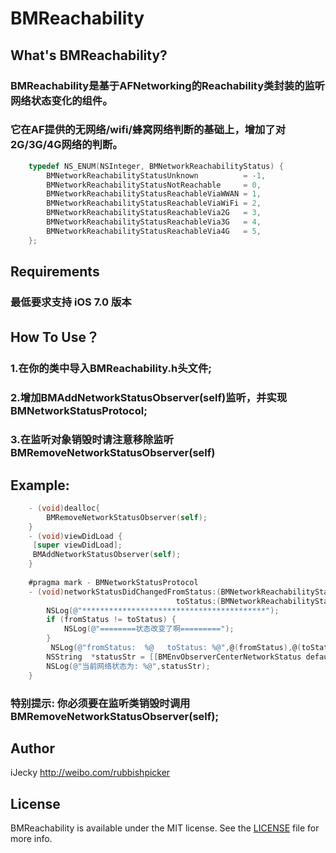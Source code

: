 # BMReachability

## What's BMReachability?
### BMReachability是基于AFNetworking的Reachability类封装的监听网络状态变化的组件。
### 它在AF提供的无网络/wifi/蜂窝网络判断的基础上，增加了对2G/3G/4G网络的判断。
```objective-c
	typedef NS_ENUM(NSInteger, BMNetworkReachabilityStatus) {
    	BMNetworkReachabilityStatusUnknown          = -1,
    	BMNetworkReachabilityStatusNotReachable     = 0,
    	BMNetworkReachabilityStatusReachableViaWWAN = 1,
    	BMNetworkReachabilityStatusReachableViaWiFi = 2,
    	BMNetworkReachabilityStatusReachableVia2G   = 3,
    	BMNetworkReachabilityStatusReachableVia3G   = 4,
    	BMNetworkReachabilityStatusReachableVia4G   = 5,
	};
```

## Requirements
### 最低要求支持 iOS 7.0 版本

## How To Use？

### 1.在你的类中导入BMReachability.h头文件;  
### 2.增加BMAddNetworkStatusObserver(self)监听，并实现BMNetworkStatusProtocol;  
### 3.在监听对象销毁时请注意移除监听BMRemoveNetworkStatusObserver(self)

## Example:
```objective-c
	- (void)dealloc{
    	BMRemoveNetworkStatusObserver(self);
	}
	- (void)viewDidLoad {
   	 [super viewDidLoad];
   	 BMAddNetworkStatusObserver(self);
	}
	
	#pragma mark - BMNetworkStatusProtocol
	- (void)networkStatusDidChangedFromStatus:(BMNetworkReachabilityStatus)fromStatus
                            	     toStatus:(BMNetworkReachabilityStatus)toStatus{
      	NSLog(@"*****************************************");
      	if (fromStatus != toStatus) { 
        	NSLog(@"========状态改变了啊=========");
      	}
     	 NSLog(@"fromStatus:  %@   toStatus: %@",@(fromStatus),@(toStatus));
      	NSString  *statusStr = [[BMEnvObserverCenterNetworkStatus defaultCenter] currentNetWorkStatusString];
      	NSLog(@"当前网络状态为: %@",statusStr);
	}
```

### 特别提示: 你必须要在监听类销毁时调用BMRemoveNetworkStatusObserver(self);

## Author

iJecky <http://weibo.com/rubbishpicker>

## License

BMReachability is available under the MIT license. See the [LICENSE](LICENSE) file for more info.
